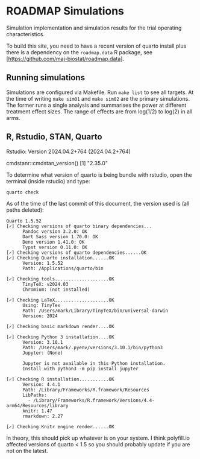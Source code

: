 # ROADMAP Simulations

Simulation implementation and simulation results for the trial operating characteristics.

To build this site, you need to have a recent version of quarto install plus there is a dependency on the `roadmap.data` R package, see [https://github.com/maj-biostat/roadmap.data].

## Running simulations

Simulations are configured via Makefile. 
Run `make list` to see all targets. 
At the time of writing `make sim01` and `make sim02` are the primary simulations.
The former runs a single analysis and summarises the power at different treatment effect sizes.
The range of effects are from log(1/2) to log(2) in all arms.

## R, Rstudio, STAN, Quarto

Rstudio: Version 2024.04.2+764 (2024.04.2+764)

cmdstanr::cmdstan_version()
[1] "2.35.0"

To determine what version of quarto is being bundle with rstudio, open the terminal (inside rstudio) and type:

```
quarto check
```

As of the time of the last commit of this document, the version used is (all paths deleted):

```
Quarto 1.5.52
[✓] Checking versions of quarto binary dependencies...
      Pandoc version 3.2.0: OK
      Dart Sass version 1.70.0: OK
      Deno version 1.41.0: OK
      Typst version 0.11.0: OK
[✓] Checking versions of quarto dependencies......OK
[✓] Checking Quarto installation......OK
      Version: 1.5.52
      Path: /Applications/quarto/bin

[✓] Checking tools....................OK
      TinyTeX: v2024.03
      Chromium: (not installed)

[✓] Checking LaTeX....................OK
      Using: TinyTex
      Path: /Users/mark/Library/TinyTeX/bin/universal-darwin
      Version: 2024

[✓] Checking basic markdown render....OK

[✓] Checking Python 3 installation....OK
      Version: 3.10.1
      Path: /Users/mark/.pyenv/versions/3.10.1/bin/python3
      Jupyter: (None)

      Jupyter is not available in this Python installation.
      Install with python3 -m pip install jupyter

[✓] Checking R installation...........OK
      Version: 4.4.1
      Path: /Library/Frameworks/R.framework/Resources
      LibPaths:
        - /Library/Frameworks/R.framework/Versions/4.4-arm64/Resources/library
      knitr: 1.47
      rmarkdown: 2.27

[✓] Checking Knitr engine render......OK
```

In theory, this should pick up whatever is on your system.
I think polyfill.io affected versions of quarto < 1.5 so you should probably update if you are not on the latest.

